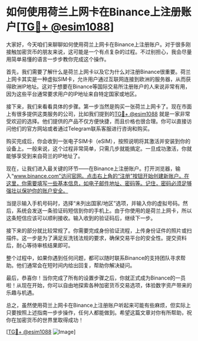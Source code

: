 # 如何使用荷兰上网卡在Binance上注册账户[[TG💪+ @esim1088](https://t.me/s/esim1088)]

大家好，今天咱们来聊聊如何使用荷兰上网卡在Binance上注册账户。对于很多刚接触加密货币的朋友来说，这可能是一个有点复杂的过程。不过别担心，我会尽量用简单易懂的语言一步步教你完成这个操作。

首先，我们需要了解什么是荷兰上网卡以及它为什么对注册Binance很重要。荷兰上网卡其实是一种虚拟SIM卡，允许用户通过互联网连接到欧洲的服务器，从而获得欧洲IP地址。这对于想要在Binance等国际交易所注册账户的人来说非常有用，因为这些平台通常要求用户的IP地址来自特定国家或地区。

接下来，我们来看看具体的步骤。第一步当然是购买一张荷兰上网卡了。现在市面上有很多提供这类服务的公司，比如我们提到的[TG💪+ @esim1088](https://t.me/s/esim1088) 就是一家非常受欢迎的选择。他们提供的产品不仅方便快捷，而且价格也很合理。你可以直接访问他们的官方网站或者通过Telegram联系客服进行咨询和购买。

购买完成后，你会收到一张电子SIM卡（eSIM），按照说明将其激活并安装到你的设备上。一般来说，这个过程非常简单，只需几步就能搞定。一旦成功激活，你就能够享受到来自荷兰的IP地址了。

现在，让我们进入最关键的环节——在Binance上注册账户。打开浏览器，输入“www.binance.com”访问官网。点击右上角的“注册”按钮开始创建新账户。在这里，你需要填写一些基本信息，如电子邮件地址、密码等。记住，密码必须足够强壮以保护你的账户安全。

当提示输入手机号码时，选择“未列出国家/地区”选项，并输入你的虚拟号码。然后，系统会发送一条验证码短信到你的手机上。由于你使用的是荷兰上网卡，所以这条短信应该可以顺利接收。输入收到的验证码后，继续下一步。

接下来的部分就比较常规了。你需要完成身份验证流程，上传身份证件的照片或扫描件。这一步是为了满足反洗钱法规的要求，确保交易平台的安全性。提交资料后，耐心等待审核结果即可。

整个过程中，如果你遇到任何问题，都可以随时联系Binance的支持团队寻求帮助。他们通常会在短时间内给出回复，帮助你解决疑问。

最后，恭喜你！当你完成了所有的设置步骤之后，你就正式成为Binance的一员啦！从现在开始，你可以自由地探索各种加密货币交易选项，体验数字资产带来的乐趣与机遇。

总之，虽然使用荷兰上网卡在Binance上注册账户听起来可能有些麻烦，但实际上只要按照上述指南一步步操作，任何人都能做到。希望这篇文章对你有所帮助，祝你在加密货币的世界里取得成功！

[[TG💪+ @esim1088](https://t.me/s/esim1088) ![Image](https://i.postimg.cc/4NQfJmqS/Snipaste-2025-05-13-00-14-12.png)]